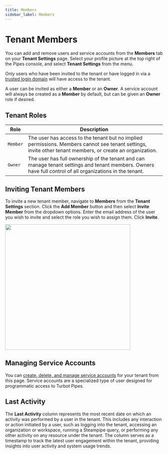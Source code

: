 ```yaml
---
title: Members
sidebar_label: Members
---
```


# Tenant Members

You can add and remove users and service accounts from the **Members** tab on your **Tenant Settings** page. Select your profile picture at the top right of the Pipes console, and select **Tenant Settings** from the menu.

Only users who have been invited to the tenant or have logged in via a [trusted login domain](/pipes/docs/accounts/tenant/authentication#trusted-login-domains) will have access to the tenant.

A user can be invited as either a **Member** or an **Owner**. A service account will always be created as a **Member** by default, but can be given an **Owner** role if desired.

## Tenant Roles

| Role     | Description
|----------|------------------------------------------------------
| `Member` |  The user has access to the tenant but no implied permissions. Members cannot see tenant settings, invite other tenant members, or create an organization.
| `Owner` |  The user has full ownership of the tenant and can manage tenant settings and tenant members.  Owners have full control of all organizations in the tenant.

## Inviting Tenant Members

To invite a new tenant member, navigate to **Members** from the **Tenant Settings** section. Click the **Add Member** button and then select **Invite Member** from the dropdown options. Enter the email address of the user you wish to invite and select the role you wish to assign them. Click **Invite**.

<img src="/images/docs/pipes/pipes-enterprise-people-invite-member.png" width="400pt"/><br />


## Managing Service Accounts

You can [create, delete, and manage service accounts](/pipes/docs/accounts/tenant/members/service-accounts) for your tenant from this page.  Service accounts are a specialized type of user designed for programmatic access to Turbot Pipes.


## Last Activity

The **Last Activity** column represents the most recent date on which an activity was performed by a user in the tenant. This includes any interaction or action initiated by a user, such as logging into the tenant, accessing an organization or workspace, running a Steampipe query, or performing any other activity on any resource under the tenant. The column serves as a timestamp to track the latest user engagement within the tenant, providing insights into user activity and system usage trends.